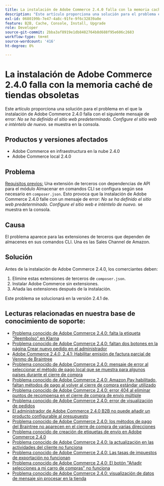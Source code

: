 ```yaml
---
title: La instalación de Adobe Commerce 2.4.0 falla con la memoria caché de tiendas obsoletas
description: "Este artículo proporciona una solución para el problema en el que la instalación de Adobe Commerce 2.4.0 falla con el siguiente mensaje de error: * El sitio web predeterminado no está definido. Configure el sitio web e inténtelo de nuevo.* se muestra en la consola."
exl-id: 0680199b-7e47-4a8c-91fe-9f6c32839a0e
feature: B2B, Cache, Console, Install, Upgrade
role: Developer
source-git-commit: 2bba3af8919e1db8482764b8d688f95e606c2683
workflow-type: tm+mt
source-wordcount: '416'
ht-degree: 0%

---
```


# La instalación de Adobe Commerce 2.4.0 falla con la memoria caché de tiendas obsoletas

Este artículo proporciona una solución para el problema en el que la instalación de Adobe Commerce 2.4.0 falla con el siguiente mensaje de error: *No se ha definido el sitio web predeterminado. Configure el sitio web e inténtelo de nuevo.* se muestra en la consola.

## Productos y versiones afectados

* Adobe Commerce en infraestructura en la nube 2.4.0
* Adobe Commerce local 2.4.0

## Problema

<u>Requisitos previos:</u>
Una extensión de terceros con dependencias de API para el módulo Almacenar en comandos CLI se configura según sea necesario en `composer.json`. Esto provoca que la instalación de Adobe Commerce 2.4.0 falle con un mensaje de error: *No se ha definido el sitio web predeterminado. Configure el sitio web e inténtelo de nuevo.* se muestra en la consola.

## Causa

El problema aparece para las extensiones de terceros que dependen de almacenes en sus comandos CLI. Una es las Sales Channel de Amazon.

## Solución

Antes de la instalación de Adobe Commerce 2.4.0, los comerciantes deben:

1. Elimine estas extensiones de terceros de `composer.json`.
1. Instalar Adobe Commerce sin extensiones.
1. Añada las extensiones después de la instalación.

Este problema se solucionará en la versión 2.4.1 de.

## Lecturas relacionadas en nuestra base de conocimiento de soporte:

* [Problema conocido de Adobe Commerce 2.4.0: falta la etiqueta &quot;Reembolso&quot; en Klarna](/help/troubleshooting/payments/magento-2-4-0-known-issue-missing-refund-label-in-klarna.md)
* [Problema conocido de Adobe Commerce 2.4.0: faltan dos botones en la página Crear nuevo pedido en el administrador](/help/troubleshooting/miscellaneous/magento-2-4-0-known-issue-create-new-order-buttons-missing.md)
* [Adobe Commerce 2.4.0, 2.4.1: Habilitar emisión de factura parcial de Venmo de Braintree](/help/troubleshooting/payments/magento-2-4-0-2-4-1-enable-braintree-venmo-partial-invoice-issue.md)
* [Problema conocido de Adobe Commerce 2.4.0: mensaje de error al seleccionar el método de pago local que se muestra para algunos países durante el cierre de compra](/help/troubleshooting/payments/magento-2-4-0-checkout-error-selecting-local-payments.md)
* [Problema conocido de Adobe Commerce 2.4.0: Amazon Pay habilitado, faltan métodos de pago al volver al cierre de compra estándar utilizado](/help/troubleshooting/payments/magento-2-4-0-known-issue-amazon-pay-no-payment-methods.md)
* [Problema conocido de Adobe Commerce 2.4.0: error 404 al eliminar puntos de recompensa en el cierre de compra de envío múltiple](/help/troubleshooting/storefront/magento-2-4-0-404-error-removing-rewards-points-on-multi-shipping-checkout.md)
* [Problema conocido de Adobe Commerce 2.4.0: error de visualización de pedidos](/help/troubleshooting/storefront/magento-2-4-0-known-issue-orders-display-error.md)
* [El administrador de Adobe Commerce 2.4.0 B2B no puede añadir un producto configurable al presupuesto](/help/troubleshooting/miscellaneous/magento-2-4-0-b2b-admin-can-t-add-configurable-product-to-quote.md)
* [Problema conocido de Adobe Commerce 2.4.0: los métodos de pago del Braintree no aparecen en el cierre de compra de varias direcciones](/help/troubleshooting/payments/magento-2-4-0-braintree-not-in-multiple-addresses-checkout.md)
* [Problema conocido de creación de etiquetas de envío en Adobe Commerce 2.4.0](/help/troubleshooting/known-issues-patches-attached/shipping-labels-creation-known-issue-in-magento-2-4-0.md)
* [Problema conocido de Adobe Commerce 2.4.0: la actualización en las actividades del cliente no funciona](/help/troubleshooting/miscellaneous/magento-2-4-0-refresh-on-customer-activities-does-not-work.md)
* [Problema conocido de Adobe Commerce 2.4.0: Las tasas de impuestos de exportación no funcionan](/help/troubleshooting/miscellaneous/magento-2-4-0-known-issue-export-tax-rates-does-not-work.md)
* [Problema conocido de Adobe Commerce 2.4.0: El botón &quot;Añadir selecciones a mi carro de compras&quot; no funciona](/help/troubleshooting/miscellaneous/magento-2-4-0-add-selections-to-my-cart-does-not-work.md)
* [Problema conocido de Adobe Commerce 2.4.0: visualización de datos de mensaje sin procesar en la tienda](/help/troubleshooting/storefront/magento-2-4-0-issue-storefront-raw-message-data-display.md)
